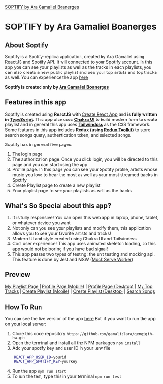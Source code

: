 [SOPTIFY by Ara Gamaliel Boanerges](public/img/logo.png)

# **SOPTIFY by Ara Gamaliel Boanerges**

## About Soptify

Soptify is a Spotify-replica application, created by Ara Gamaliel using ReactJS and Spotify API. It will connected to your Spotify account. In this app you can see your playlists as well as the tracks in each playlists, you can also create a new public playlist and see your top artists and top tracks as well. You can experience the app [here](https://soptifygamaliel.vercel.app/)

**Soptify is created only by [Ara Gamaliel Boanerges](www.gamalielara.com)**

## Features in this app

Soptify is created using **ReactJS** with [Create React App](https://reactjs.org/docs/create-a-new-react-app.html) and **is fully written in [TypeScript](https://www.typescriptlang.org/)**. This app also uses [**Chakra UI**](https://chakra-ui.com/) to build modern form to create playlist and in general this app uses [**Tailwindcss**](https://tailwindcss.com/) as the CSS framework. Some features in this app includes **Redux (using [Redux Toolkit](http://redux-toolkit.js.org/))** to store search songs query, authentication token, and selected songs.

Soptify has in general five pages:

1. The login page
2. The authorization page. Once you click login, you will be directed to this page and you can start using the app
3. Profile page. In this page you can see your Spotify profile, artists whose music you love to hear the most as well as your most streamed tracks in Spotify
4. Create Playlist page to create a new playlist
5. Your playlist page to see your playlists as well as the tracks

## What's So Special about this app?

1. It is fully responsive! You can open this web app in laptop, phone, tablet, or whatever device you want
2. Not only can you see your playlists and modify them, this application allows you to see your favorite artists and tracks!
3. Modern UI and style created using Chakra UI and Tailwindcss
4. Cool user experience! This app uses animated skeleton loading, so this app would not be boring if you have bad signal!
5. This app passes two types of testing: the unit testing and mocking api. This feature is done by Jest and MSW ([Mock Serve Worker](https://mswjs.io/))

## Preview

[My Playlist Page](screenshots/1.jpg)
| [Profile Page (Mobile)](screenshots/2.jpg) | [Profile Page (Desktop)](screenshots/3.jpg) |
[My Top Tracks](screenshots/4.jpg)
| [Create Playlist (Mobile)](screenshots/5.jpg) | [Create Playlist (Desktop)](screenshots/6.jpg) |
[Search Songs](screenshots/7.jpg)

## How To Run

You can see the live version of the app [here](https://soptifygamaliel.vercel.app/)
But, if you want to run the app on your local server:

1. Clone this code repository
   `https://github.com/gamalielara/gengigih-hw.git`
2. Open the terminal and install all the NPM packages
   `npm install`
3. Add your spotify key and user ID in your .env file

```bash
    REACT_APP_USER_ID=yourid
    REACT_APP_SPOTIFY_KEY=yourkey
```

4. Run the app
   `npm run start`
5. To run the test, type this in your terminal
   `npm run test`
